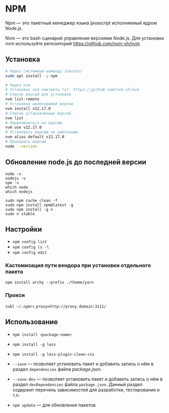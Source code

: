 # NPM

Npm — это пакетный менеджер языка javascript исполняемый ядром Node.js.

Nvm — это bash сценарий управления версиями Node.js. Для установки nvm
используйте репозиторий https://github.com/nvm-sh/nvm

## Установка

```bash
# Через системную команду (ubuntu)
sudo apt install -y npm

# Через nvm
# Установку nvm смотреть тут: https://github.com/nvm-sh/nvm
# Список версий для установки
nvm list-remote
# Установка необходимой версии
nvm install v12.17.0
# Список установленных версий
nvm list
# Переключиться на версию
nvm use v12.17.0
# Установить версию по умолчанию
nvm alias default v12.17.0
# Проверить версию
node --version
```

## Обновление node.js до последней версии

```
node -v
nodejs -v
npm -v
which node
which nodejs

sudo npm cache clean -f
sudo npm install npm@latest -g
sudo npm install -g n
sudo n stable
```

## Настройки

* `npm config list`
* `npm config ls -l`
* `npm config edit`

### Кастомизация пути вендора при установки отдельного пакета

`npm install archy --prefix ./theme/yarn`

### Прокси

`subl ~/.npmrc` `proxy=http://proxy.domain:3111/`

## Использование

* `npm install <package-name>`
* `npm install -g less`
* `npm install -g less-plugin-clean-css`

* `--save` — позволяет установить пакет и добавить запись о нём в раздел `dependencies` файла _package.json_.
* `--save-dev` — позволяет установить пакет и добавить запись о нём в раздел `devDependencies` файла `package.json`. Данный раздел содержит перечень зависимостей для разработки, тестирования и т.п.
* `npm update` — для обновления пакетов
